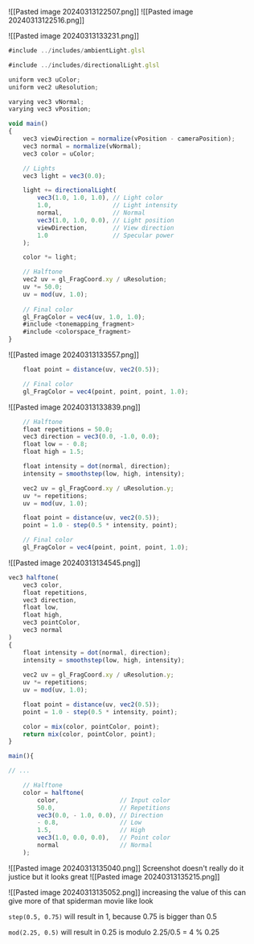 ![[Pasted image 20240313122507.png]]
![[Pasted image 20240313122516.png]]


![[Pasted image 20240313133231.png]]
```js fragment.glsl
#include ../includes/ambientLight.glsl

#include ../includes/directionalLight.glsl

uniform vec3 uColor;
uniform vec2 uResolution;

varying vec3 vNormal;
varying vec3 vPosition;

void main()
{
    vec3 viewDirection = normalize(vPosition - cameraPosition);
    vec3 normal = normalize(vNormal);
    vec3 color = uColor;

    // Lights
    vec3 light = vec3(0.0);

    light += directionalLight(
        vec3(1.0, 1.0, 1.0), // Light color
        1.0,                 // Light intensity
        normal,              // Normal
        vec3(1.0, 1.0, 0.0), // Light position
        viewDirection,       // View direction
        1.0                  // Specular power
    );

    color *= light;

    // Halftone
    vec2 uv = gl_FragCoord.xy / uResolution;
    uv *= 50.0;
    uv = mod(uv, 1.0);
    
    // Final color
    gl_FragColor = vec4(uv, 1.0, 1.0);
    #include <tonemapping_fragment>
    #include <colorspace_fragment>
}
```

![[Pasted image 20240313133557.png]]
```js fragment.glsl
    float point = distance(uv, vec2(0.5));

    // Final color
    gl_FragColor = vec4(point, point, point, 1.0);
```

![[Pasted image 20240313133839.png]]
```js fragment.glsl
    // Halftone
    float repetitions = 50.0;
    vec3 direction = vec3(0.0, -1.0, 0.0);
    float low = - 0.8;
    float high = 1.5;

    float intensity = dot(normal, direction);
    intensity = smoothstep(low, high, intensity);

    vec2 uv = gl_FragCoord.xy / uResolution.y;
    uv *= repetitions;
    uv = mod(uv, 1.0);

    float point = distance(uv, vec2(0.5));
    point = 1.0 - step(0.5 * intensity, point);

    // Final color
    gl_FragColor = vec4(point, point, point, 1.0);
```


![[Pasted image 20240313134545.png]]
```js fragment.glsl
vec3 halftone(
    vec3 color,
    float repetitions,
    vec3 direction,
    float low,
    float high,
    vec3 pointColor,
    vec3 normal
)
{
    float intensity = dot(normal, direction);
    intensity = smoothstep(low, high, intensity);
    
    vec2 uv = gl_FragCoord.xy / uResolution.y;
    uv *= repetitions;
    uv = mod(uv, 1.0);

    float point = distance(uv, vec2(0.5));
    point = 1.0 - step(0.5 * intensity, point);

    color = mix(color, pointColor, point);
    return mix(color, pointColor, point);    
}

main(){

// ...

    // Halftone
    color = halftone(
        color,                 // Input color
        50.0,                  // Repetitions
        vec3(0.0, - 1.0, 0.0), // Direction
        - 0.8,                 // Low
        1.5,                   // High
        vec3(1.0, 0.0, 0.0),   // Point color
        normal                 // Normal
    );
```


![[Pasted image 20240313135040.png]]
Screenshot doesn't really do it justice but it looks great 
![[Pasted image 20240313135215.png]]

![[Pasted image 20240313135052.png]]
increasing the value of this can give more of that spiderman movie like look


`step(0.5, 0.75)` will result in
1, because  0.75 is bigger than 0.5

`mod(2.25, 0.5)` will result in
0.25 is modulo 2.25/0.5 = 4 % 0.25


